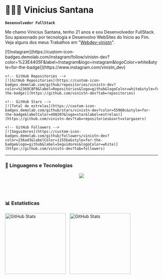 # 👩🏻‍💻 Vinicius Santana

**`Desenvolvedor FullStack`**

Me chamo Vinicius Santana, tenho 21 anos e sou Desenvolvedor FullStack. Sou apaixonado por tecnologia e Desenvolvo WebSites do Inicio ao Fim. Veja alguns dos meus Trabalhos em "[Webdev-vinistn](https://www.instagram.com/vinistn-dev/)".

<p align="left">
    <!-- Instagram -->
    [![Instagram](https://custom-icon-badges.demolab.com/instagram/follow/vinistn-dev?color=%23E4405F&label=Instagram&logo=instagram&logoColor=white&style=for-the-badge)](https://www.instagram.com/vinistn_dev)

    <!-- GitHub Repositories -->
    [![GitHub Repositories](https://custom-icon-badges.demolab.com/github/repositories/vinistn-dev?color=%2369C8F9&label=Repositórios&logo=github&logoColor=white&style=for-the-badge)](https://github.com/vinistn-dev?tab=repositories)

    <!-- GitHub Stars -->
    [![Total de estrelas](https://custom-icon-badges.demolab.com/github/stars/vinistn-dev?color=55960c&style=for-the-badge&labelColor=488207&logo=star&label=estrelas)](https://github.com/vinistn-dev?tab=repositories&sort=stargazers)

    <!-- GitHub Followers -->
    [![Seguidores](https://custom-icon-badges.demolab.com/github/followers/vinistn-dev?color=236ad3&labelColor=1155ba&style=for-the-badge&logo=github&label=Seguidores&logoColor=white)](https://github.com/vinistn-dev?tab=followers)
</p>


----

### 🤖 Linguagens e Tecnologias

<p align="center">
  <a href="https://skillicons.dev">
    <img src="https://skillicons.dev/icons?i=html,css,js,py,php,ts,react,figma,nodejs,nextjs,laravel,git,bootstrap" />
  </a>
</p>

<br/>
<br/>

### 📊 Estatísticas

<p>
  <img 
    align="left" 
    alt="GitHub Stats" 
    height="200" 
    style="padding-right: 10px;" 
    src="https://github-readme-stats.vercel.app/api?username=vinistn-dev&show_icons=true&theme=dark&include_all_commits=true&locale=pt-br" 
  />

<img 
      align="left" 
      alt="GitHub Stats" 
      height="200" 
      src="https://github-readme-stats.vercel.app/api/top-langs/?username=vinistn-dev&theme=dark&layout=compact&custom_title=Tecnologias&langs_count=9" 
  />

</p>

